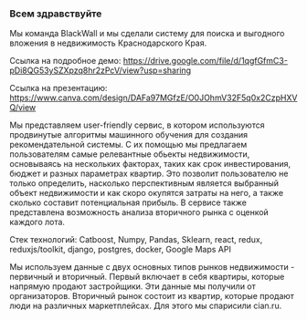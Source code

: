 ### Всем здравствуйте

Мы команда BlackWall и мы сделали систему для поиска и выгодного вложения в недвижимость Краснодарского Края.

Ссылка на подробное демо:
https://drive.google.com/file/d/1qgfGfmC3-pDi8QG53ySZXpzq8hr2zPcV/view?usp=sharing

Ссылка на презентацию:
https://www.canva.com/design/DAFa97MGfzE/O0JOhmV32F5q0x2CzpHXVQ/view


Мы представляем user-friendly сервис, в котором используются продвинутые алгоритмы машинного обучения для создания рекомендательной системы. С их помощью мы предлагаем пользователям самые релевантные обьекты недвижимости, основываясь на нескольких факторах, таких как срок инвестирования, бюджет и разных параметрах квартир. Это позволит пользователю не только определить, насколько перспективным является выбранный объект недвижимости и как скоро окупятся затраты на него, а также сколько составит потенциальная прибыль. В сервисе также представлена возможность анализа вторичного рынка с оценкой каждого лота.

Стек технологий: Catboost, Numpy, Pandas, Sklearn, react, redux, reduxjs/toolkit, django, postgres, docker, Google Maps API


Мы используем данные с двух основных типов рынков недвижимости - первичный и вторичный. Первый включает в себя квартиры, которые напрямую продают застройщики. Эти данные мы получили от организаторов. Вторичный рынок состоит из квартир, которые продают люди на различных маркетплейсах. Для этого мы спарисили cian.ru.



